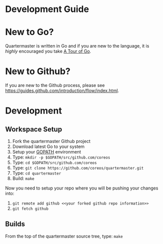 # Development Guide

# New to Go?
Quartermaster is written in Go and if you are new to the language, it is *highly*
encouraged you take [A Tour of Go](http://tour.golang.org/welcome/1).

# New to Github?
If you are new to the Github process, please see https://guides.github.com/introduction/flow/index.html.

# Development

## Workspace Setup

1. Fork the quartermaster Github project
1. Download latest Go to your system
1. Setup your [GOPATH](http://www.g33knotes.org/2014/07/60-second-count-down-to-go.html) environment
1. Type: `mkdir -p $GOPATH/src/github.com/coreos`
1. Type: `cd $GOPATH/src/github.com/coreos`
1. Type: `git clone https://github.com/coreos/quartermaster.git`
1. Type: `cd quartermaster`
1. Build: `make`

Now you need to setup your repo where you will be pushing your changes into:

1. `git remote add github <<your forked github repo information>>`
1. `git fetch github`

## Builds
From the top of the quartermaster source tree, type: `make`
